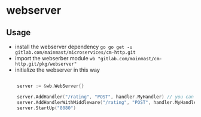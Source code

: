 # webserver

## Usage
- install the webserver dependency ```go go get -u gitlab.com/mainmast/microservices/cm-http.git```
-  import the webserber module `wb "gitlab.com/mainmast/cm-http.git/pkg/webserver"`
- initialize the webserver in this way

```go

	server := &wb.WebServer{}

	server.AddHandler("/rating", "POST", handler.MyHandler) // you can use a simple handler
	server.AddHandlerWithMiddleware("/rating", "POST", handler.MyHandler, handler.MyMiddleware) // or you can use a handler with a middleware
	server.StartUp("8080")

```
